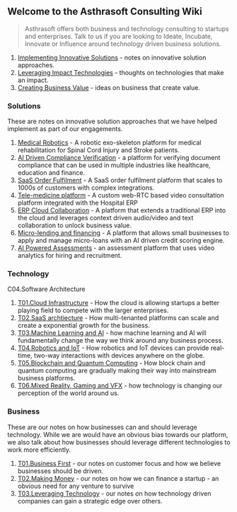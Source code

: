 ## Welcome to the Asthrasoft Consulting Wiki

> Asthrasoft offers both business and technology consulting to startups and enterprises. Talk to us if you are looking to Ideate, Incubate, Innovate or Influence around technology driven business solutions.

 1. [Implementing Innovative Solutions](#solutions) - notes on innovative solution approaches.
 2. [Leveraging Impact Technologies](#technology) - thoughts on technologies that make an impact.
 3. [Creating Business Value](#business) - ideas on business that create value.

### Solutions
These are notes on innovative solution approaches that we have helped implement as part of our engagements.
 1. [Medical Robotics](S01/P000.Cover) - A robotic exo-skeleton platform for medical rehabilitation for Spinal Cord Injury and Stroke patients.
 2. [AI Driven Compliance Verification](S02/P000.Cover) - a platform for verifying document compliance that can be used in multiple industries like healthcare, education and finance.
 3. [SaaS Order Fulfilment](S03/P000.Cover) - A SaaS order fulfilment platform that scales to 1000s of customers with complex integrations.
 4. [Tele-medicine platform](S04/P000.Cover) - A custom web-RTC based video consultation platform integrated with the Hospital ERP
 5. [ERP Cloud Collaboration](S05/P000.Cover) - A platform that extends a traditional ERP into the cloud and leverages context driven audio/video and text collaboration to unlock business value.
 6. [Micro-lending and financing](S06/P000.Cover) - A platform that allows small businesses to apply and manage micro-loans with an AI driven credit scoring engine.
 7. [AI Powered Assessments](C01/T03/P000.Cover) - an assessment platform that uses video analytics for hiring and recruitment.
 
### Technology
C04.Software Architecture
 1. [T01.Cloud Infrastructure](C02/T01/P000.Cover) - How the cloud is allowing startups a better playing field to compete with the larger enterprises.
 2. [T02.SaaS archtiecture](C02/T02/P000.Cover) - How multi-tenanted platforms can scale and create a exponential growth for the business.
 3. [T03.Machine Learning and AI](C02/T03/P000.Cover) - how machine learning and AI will fundamentally change the way we think around any business process.
 4. [T04.Robotics and IoT](C02/T04/P000.Cover) - How robotics and IoT devices can provide real-time, two-way interactions with devices anywhere on the globe.
 5. [T05.Blockchain and Quantum Computing](C02/T05/P000.Cover) - How block chain and quantum computing are gradually making their way into mainstream business platforms.
 6. [T06.Mixed Reality, Gaming and VFX](C02/T06/P000.Cover) - how technology is changing our perception of the world around us.
 
### Business
These are our notes on how businesses can and should leverage technology. While we are would have an obvious bias towards our platform, we also talk about how businesses should leverage different technologies to work more efficiently.
 1. [T01.Business First](C02/T01/P000.Cover) - our notes on customer focus and how we believe businesses should be driven.
 2. [T02.Making Money](C02/T02/P000.Cover) - our notes on how we can finance a startup - an obvious need for any venture to survive
 3. [T03.Leveraging Technology](C02/T03/P000.Cover) - our notes on how technology driven companies can gain a strategic edge over others.
<!--stackedit_data:
eyJoaXN0b3J5IjpbMTEyNjc0Mjk0MywtMTQ3MjU4MTcwNF19
-->